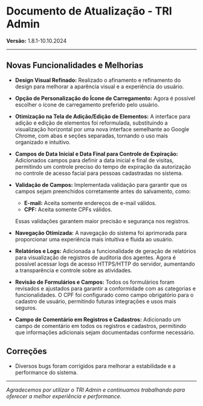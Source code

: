 # Documento de Atualização - TRI Admin

**Versão:** 1.8.1-10.10.2024

---

## Novas Funcionalidades e Melhorias

- **Design Visual Refinado:**
  Realizado o afinamento e refinamento do design para melhorar a aparência visual e a experiência do usuário.

- **Opção de Personalização do Ícone de Carregamento:**
  Agora é possível escolher o ícone de carregamento preferido pelo usuário.

- **Otimização na Tela de Adição/Edição de Elementos:**
  A interface para adição e edição de elementos foi reformulada, substituindo a visualização horizontal por uma nova interface semelhante ao Google Chrome, com abas e seções separadas, tornando o uso mais organizado e intuitivo.

- **Campos de Data Inicial e Data Final para Controle de Expiração:**
  Adicionados campos para definir a data inicial e final de visitas, permitindo um controle preciso do tempo de expiração da autorização no controle de acesso facial para pessoas cadastradas no sistema.

- **Validação de Campos:**
  Implementada validação para garantir que os campos sejam preenchidos corretamente antes do salvamento, como:
  - **E-mail:** Aceita somente endereços de e-mail válidos.
  - **CPF:** Aceita somente CPFs válidos.

  Essas validações garantem maior precisão e segurança nos registros.

- **Navegação Otimizada:**
  A navegação do sistema foi aprimorada para proporcionar uma experiência mais intuitiva e fluida ao usuário.

- **Relatórios e Logs:**
  Adicionada a funcionalidade de geração de relatórios para visualização de registros de auditoria dos agentes.
  Agora é possível acessar logs de acesso HTTPS/HTTP do servidor, aumentando a transparência e controle sobre as atividades.

- **Revisão de Formulários e Campos:**
  Todos os formulários foram revisados e ajustados para garantir a conformidade com as categorias e funcionalidades.
  O CPF foi configurado como campo obrigatório para o cadastro de usuário, permitindo futuras integrações e usos mais seguros.

- **Campo de Comentário em Registros e Cadastros:**
  Adicionado um campo de comentário em todos os registros e cadastros, permitindo que informações adicionais sejam documentadas conforme necessário.

## Correções

- Diversos bugs foram corrigidos para melhorar a estabilidade e a performance do sistema.

---

*Agradecemos por utilizar o TRI Admin e continuamos trabalhando para oferecer a melhor experiência e performance.*
